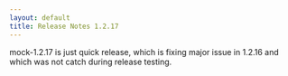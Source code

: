 ```yaml
---
layout: default
title: Release Notes 1.2.17
---
```


mock-1.2.17 is just quick release, which is fixing major issue in 1.2.16 and which was not catch during release testing.
